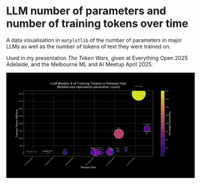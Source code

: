# LLM number of parameters and number of training tokens over time 

A data visualisation in `matplotlib` of the number of parameters in major LLMs as well as the number of tokens of text they were trained on. 

Used in my presentation _The Token Wars_, given at Everything Open 2025 Adelaide, and the Melbourne ML and AI Meetup April 2025. 

![LLM number of parameters and number of training tokens over time](training-tokens.png)
